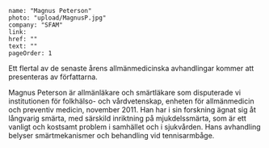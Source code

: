 ```
name: "Magnus Peterson"
photo: "upload/MagnusP.jpg"
company: "SFAM"
link:
href: ""
text: ""
pageOrder: 1  
```
Ett flertal av de senaste årens allmänmedicinska avhandlingar kommer att presenteras av författarna.

Magnus Peterson är allmänläkare och smärtläkare som disputerade vi institutionen för folkhälso- och vårdvetenskap, enheten för allmänmedicin och preventiv medicin, november 2011. Han har i sin forskning ägnat sig åt långvarig smärta, med särskild inriktning på mjukdelssmärta, som är ett vanligt och kostsamt problem i samhället och i sjukvården. Hans avhandling belyser smärtmekanismer och behandling vid tennisarmbåge.
